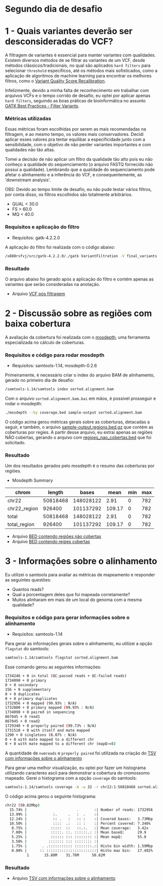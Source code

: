 # Segundo dia de desafio

# 1 - Quais variantes deverão ser desconsideradas do VCF?

A filtragem de variantes é essencial para manter variantes com qualidades. Existem diversos métodos de se filtrar as variantes de um VCF, desde métodos clássicos/tradicionais, no qual são aplicados `hard filters` para selecionar `threshold` específicos, até os métodos mais sofisticados, como a aplicação de algoritmos de machine learning para encontrar os melhores filtros, como o [Variant Quality Score Recalibration](https://gatk.broadinstitute.org/hc/en-us/articles/360035531612-Variant-Quality-Score-Recalibration-VQSR-). 

Infelizmente, devido a minha falta de reconhecimento em trabalhar com arquivos VCFs e o tempo corrido de desafio, eu optei por aplicar apenas `hard filters`, seguindo as boas práticas de bioinformática no assunto [GATK Best Practices - Filter Variants](https://gatk.broadinstitute.org/hc/en-us/articles/360035531112--How-to-Filter-variants-either-with-VQSR-or-by-hard-filtering).

### Métricas utilizadas

Essas métricas foram escolhidas por serem as mais recomendadas na filtragem, e ao mesmo tempo, os valores mais conservadores. Decidi aplicar esses valores pra tentar equilibar a especificidade junto com a sensibilidade, com o objetivo de não perder variantes importantes e com qualidades não tão altas. 

Tomei a decisão de não aplicar um filtro da qualidade tão alto pois eu não conheço a qualidade do sequenciamento (o arquivo FASTQ fornecido não possui a qualidade). Lembrando que a qualidade do sequenciamento pode afetar o alinhamento e a inferência do VCF, e consequentemente, as 'downstream analysis'.

OBS: Devido ao tempo limite de desafio, eu não pude testar vários filtros, por conta disso, os filtros escolhidos são totalmente arbitrários.

* QUAL < 30.0
* FS > 60.0
* MQ < 40.0

### Requisitos e aplicação do filtro

* Requisitos: gatk-4.2.2.0

A aplicação do filtro foi realizada com o código abaixo:

```bash
/x880rsfvj/src/gatk-4.2.2.0/./gatk VariantFiltration -V final_variants.vcf -filter "QUAL < 30.0" --filter-name "QUAL30" -filter "FS > 60.0" --filter-name "FS60" -filter "MQ < 40.0" --filter-name "MQ40" -O filtered_final_variants.vcf 
```

### Resultado

O arquivo abaixo foi gerado após a aplicação do filtro e contém apenas as variantes que serão consideradas na anotação.

- Arquivo [VCF pós filtragem](https://github.com/felipevzps/x880rsfvj/blob/main/dia_2/filtered_final_variants.vcf.gz)

# 2 - Discussão sobre as regiões com baixa cobertura

A avaliação da cobertura foi realizada com o [mosdepth](https://github.com/brentp/mosdepth), uma ferramenta especializada no cálculo de coberturas.

### Requisitos e código para rodar mosdepth

* Requisitos: samtools-1.14, mosdepth-0.2.6

Primeiramente, é necessário criar o index do arquivo BAM de alinhamento, gerado no primeiro dia de desafio:

```bash
/samtools-1.14/samtools index sorted.alignment.bam
```
Com o arquivo `sorted.alignment.bam.bai` em mãos, é possível prosseguir e rodar o mosdepth: 

```bash
./mosdepth --by coverage.bed sample-output sorted.alignment.bam
```

O código acima gerou métricas gerais sobre as coberturas, detacadas a seguir, e também, o arquivo [sample-output.regions.bed.gz](https://github.com/felipevzps/x880rsfvj/blob/main/dia_2/sample-output.regions.bed.gz) que contém as coberturas por regies. A partir desse arquivo, eu extrai apenas as regiões NÃO cobertas, gerando o arquivo com [regioes_nao_cobertas.bed](https://github.com/felipevzps/x880rsfvj/blob/main/dia_2/regioes_nao_cobertas.bed) que foi solicitado.

### Resultado

Um dos resultados gerados pelo mosdepth é o resumo das coberturas por regiões.

* Mosdepth Summary

|chrom |	length |	bases |	mean |	min |	max |
| ---- | ---- | ---- | ---- | ---- | ---- |
|chr22 |	50818468	 | 148028122 |	2.91 |	0 |	782 |
|chr22_region |	926400	 | 101137292 |	109.17 |	0 |	782 |
|total | 	50818468 |	148028122 |	2.91 |	0 |	782 |
|total_region |	926400 |	101137292 |	109.17 |	0	 | 782 |

- Arquivo [BED contendo regiões não cobertas](https://github.com/felipevzps/x880rsfvj/blob/main/dia_2/regioes_nao_cobertas.bed)
- Arquivo [BED contendo regies cobertas](https://github.com/felipevzps/x880rsfvj/blob/main/dia_2/sample-output.regions.bed.gz)


# 3 - Informações sobre o alinhamento

Eu utilizei o samtools para avaliar as métricas de mapeamento e responder as seguintes questões: 
*   Quantos reads? 
*   Qual a porcentagem deles que foi mapeada corretamente? 
*   Muitos alinharam em mais de um local do genoma com a mesma qualidade?

### Requisitos e código para gerar informações sobre o alinhamento

* Requisitos: samtools-1.14

Para gerar as informações gerais sobre o alinhamento, eu utilizei a opção `flagstat` do samtools: 

```bash
samtools-1.14/samtools flagstat sorted.alignment.bam
```

Esse comando gerou as seguintes informações:

```bash
1734246 + 0 in total (QC-passed reads + QC-failed reads)
1734090 + 0 primary
0 + 0 secondary
156 + 0 supplementary
0 + 0 duplicates
0 + 0 primary duplicates
1732956 + 0 mapped (99.93% : N/A)
1732800 + 0 primary mapped (99.93% : N/A)
1734090 + 0 paired in sequencing
867045 + 0 read1
867045 + 0 read2
1729340 + 0 properly paired (99.73% : N/A)
1731510 + 0 with itself and mate mapped
1290 + 0 singletons (0.07% : N/A)
0 + 0 with mate mapped to a different chr
0 + 0 with mate mapped to a different chr (mapQ>=5)
```

A quantidade de `numreads` e `properly paired` foi utilizada na criação do [TSV com informações sobre o alinhamento](https://github.com/felipevzps/x880rsfvj/blob/main/dia_2/informacoes_alinhamento.tsv)

Para gerar uma melhor visualização, eu optei por fazer um histograma utilizando caracteres ascii para demonstrar a cobertura do cromossomo mapeado. Gerei o histograma com a opção `coverage` do samtools:

```bash
samtools-1.14/samtools coverage -A -w 32 -r chr22:1-50818468 sorted.alignment.bam
```
O código acima gerou o seguinte histograma:

```bash
chr22 (50.82Mbp)
  15.74% |                       .       :| Number of reads: 1732956
  13.99% |            :.     .   :  .    :|     
  12.24% |            :: .   :   :: :    :| Covered bases:   3.73Mbp
  10.50% |            ::::  .:   :: :    :| Percent covered: 7.346%
   8.75% |           :::::  ::   ::.:.   :| Mean coverage:   3.42x
   7.00% |           :::::. ::. ::::::.: :| Mean baseQ:      29.9
   5.25% |           :::::: ::: :::::::: :| Mean mapQ:       55.8
   3.50% |          ::::::: ::: :::::::: :| 
   1.75% |       . .::::::::::: ::::::::.:| Histo bin width: 1.59Mbp
   0.00% |      :: :::::::::::::::::::::::| Histo max bin:   17.492%
          1       15.88M    31.76M      50.82M
```

### Resultado

- Arquivo [TSV com informações sobre o alinhamento](https://github.com/felipevzps/x880rsfvj/blob/main/dia_2/informacoes_alinhamento.tsv) 

